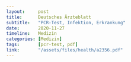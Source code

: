 ```yaml
---
layout:     post
title:      Deutsches Ärzteblatt
subtitle:   "PCR-Test, Infektion, Erkrankung"
date:       2020-11-27
timeline:   Medizin
categories: [Medizin]
tags:       [pcr-test, pdf]
link:       "/assets/files/health/a2356.pdf"
---
```

<object data="{{ page.link }}" style='height:calc(100vh - 400px); width: 100%' type='application/pdf'></object>
